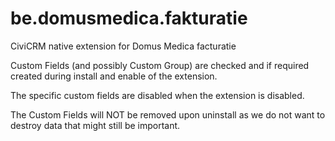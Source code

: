 # be.domusmedica.fakturatie
CiviCRM native extension for Domus Medica facturatie

Custom Fields (and possibly Custom Group) are checked and if required created during install and enable of the extension.

The specific custom fields are disabled when the extension is disabled.

The Custom Fields will NOT be removed upon uninstall as we do not want to destroy data that might still be important.
